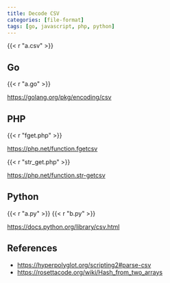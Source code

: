 ```yaml
---
title: Decode CSV
categories: [file-format]
tags: [go, javascript, php, python]
---
```


{{< r "a.csv" >}}

## Go

{{< r "a.go" >}}

<https://golang.org/pkg/encoding/csv>

## PHP

{{< r "fget.php" >}}

<https://php.net/function.fgetcsv>

{{< r "str_get.php" >}}

<https://php.net/function.str-getcsv>

## Python

{{< r "a.py" >}}
{{< r "b.py" >}}

<https://docs.python.org/library/csv.html>

## References

- <https://hyperpolyglot.org/scripting2#parse-csv>
- <https://rosettacode.org/wiki/Hash_from_two_arrays>
